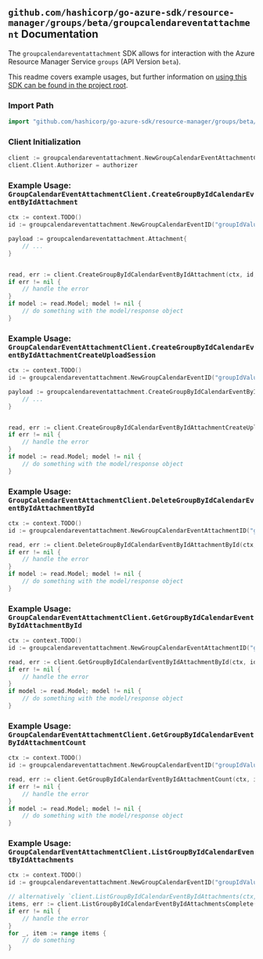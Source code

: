 
## `github.com/hashicorp/go-azure-sdk/resource-manager/groups/beta/groupcalendareventattachment` Documentation

The `groupcalendareventattachment` SDK allows for interaction with the Azure Resource Manager Service `groups` (API Version `beta`).

This readme covers example usages, but further information on [using this SDK can be found in the project root](https://github.com/hashicorp/go-azure-sdk/tree/main/docs).

### Import Path

```go
import "github.com/hashicorp/go-azure-sdk/resource-manager/groups/beta/groupcalendareventattachment"
```


### Client Initialization

```go
client := groupcalendareventattachment.NewGroupCalendarEventAttachmentClientWithBaseURI("https://management.azure.com")
client.Client.Authorizer = authorizer
```


### Example Usage: `GroupCalendarEventAttachmentClient.CreateGroupByIdCalendarEventByIdAttachment`

```go
ctx := context.TODO()
id := groupcalendareventattachment.NewGroupCalendarEventID("groupIdValue", "eventIdValue")

payload := groupcalendareventattachment.Attachment{
	// ...
}


read, err := client.CreateGroupByIdCalendarEventByIdAttachment(ctx, id, payload)
if err != nil {
	// handle the error
}
if model := read.Model; model != nil {
	// do something with the model/response object
}
```


### Example Usage: `GroupCalendarEventAttachmentClient.CreateGroupByIdCalendarEventByIdAttachmentCreateUploadSession`

```go
ctx := context.TODO()
id := groupcalendareventattachment.NewGroupCalendarEventID("groupIdValue", "eventIdValue")

payload := groupcalendareventattachment.CreateGroupByIdCalendarEventByIdAttachmentCreateUploadSessionRequest{
	// ...
}


read, err := client.CreateGroupByIdCalendarEventByIdAttachmentCreateUploadSession(ctx, id, payload)
if err != nil {
	// handle the error
}
if model := read.Model; model != nil {
	// do something with the model/response object
}
```


### Example Usage: `GroupCalendarEventAttachmentClient.DeleteGroupByIdCalendarEventByIdAttachmentById`

```go
ctx := context.TODO()
id := groupcalendareventattachment.NewGroupCalendarEventAttachmentID("groupIdValue", "eventIdValue", "attachmentIdValue")

read, err := client.DeleteGroupByIdCalendarEventByIdAttachmentById(ctx, id)
if err != nil {
	// handle the error
}
if model := read.Model; model != nil {
	// do something with the model/response object
}
```


### Example Usage: `GroupCalendarEventAttachmentClient.GetGroupByIdCalendarEventByIdAttachmentById`

```go
ctx := context.TODO()
id := groupcalendareventattachment.NewGroupCalendarEventAttachmentID("groupIdValue", "eventIdValue", "attachmentIdValue")

read, err := client.GetGroupByIdCalendarEventByIdAttachmentById(ctx, id)
if err != nil {
	// handle the error
}
if model := read.Model; model != nil {
	// do something with the model/response object
}
```


### Example Usage: `GroupCalendarEventAttachmentClient.GetGroupByIdCalendarEventByIdAttachmentCount`

```go
ctx := context.TODO()
id := groupcalendareventattachment.NewGroupCalendarEventID("groupIdValue", "eventIdValue")

read, err := client.GetGroupByIdCalendarEventByIdAttachmentCount(ctx, id)
if err != nil {
	// handle the error
}
if model := read.Model; model != nil {
	// do something with the model/response object
}
```


### Example Usage: `GroupCalendarEventAttachmentClient.ListGroupByIdCalendarEventByIdAttachments`

```go
ctx := context.TODO()
id := groupcalendareventattachment.NewGroupCalendarEventID("groupIdValue", "eventIdValue")

// alternatively `client.ListGroupByIdCalendarEventByIdAttachments(ctx, id)` can be used to do batched pagination
items, err := client.ListGroupByIdCalendarEventByIdAttachmentsComplete(ctx, id)
if err != nil {
	// handle the error
}
for _, item := range items {
	// do something
}
```
